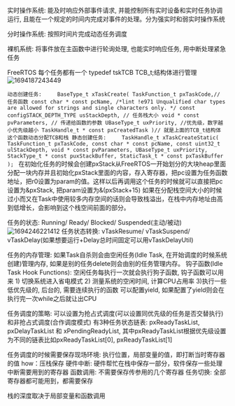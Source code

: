 实时操作系统: 能及时响应外部事件请求, 并能控制所有实时设备和实时任务协调运行, 且能在一个规定的时间内完成对事件的处理。分为强实时和弱实时操作系统

分时操作系统: 按照时间片完成动态任务调度

裸机系统: 将事件放在主函数中进行轮询处理, 也能实时响应任务, 用中断处理紧急任务

FreeRTOS 每个任务都有一个 typedef tskTCB TCB_t;结构体进行管理 
![1694187243449](https://github.com/Leavaway/csnotes/assets/86211987/e0a95a6c-79ed-4151-bf71-848de615a11d)

`动态创建任务:     BaseType_t xTaskCreate( TaskFunction_t pxTaskCode,// 任务函数
                            const char * const pcName, /*lint !e971 Unqualified char types are allowed for strings and single characters only. */
                            const configSTACK_DEPTH_TYPE usStackDepth, // 任务栈大小
                            void * const pvParameters, // 传递给函数的参数
                            UBaseType_t uxPriority, //优先级，数字越小优先级越小
                            TaskHandle_t * const pxCreatedTask )// 就是上面的TCB_t结构体
            这个函数动态分配TCB和栈
静态创建任务:     TaskHandle_t xTaskCreateStatic( TaskFunction_t pxTaskCode,
                                 const char * const pcName,
                                 const uint32_t ulStackDepth,
                                 void * const pvParameters,
                                 UBaseType_t uxPriority,
                                 StackType_t * const puxStackBuffer,
                                 StaticTask_t * const pxTaskBuffer );
`
在初始化任务的时候会创建pxStack从FreeRTOS一开始划分的大块heap里面分配一块内存并且初始化pxStack里面的内容，存入寄存器，把pc设置为任务函数地址，把r0设置为param的值。这样以后再调用这个任务的时候就可以直接把pc设置为&pxStack, 把param设置为&(pxStack+15)
如果在分配栈空间大小的时候过小而又在Task中使用较多内存空间的话则会导致栈溢出，在栈中内存地址由高到低增长，会影响到这个栈空间前面的部分。

任务的状态: Running/ Ready/ Blocked/ Suspended(主动/被动)
![1694246221412](https://github.com/Leavaway/csnotes/assets/86211987/398a4fd0-b5fa-454b-b76b-54178f7c44e3)
任务状态转换: vTaskResume/ vTaskSuspend/ vTaskDelay(如果想要运行+Delay总时间固定可以用vTaskDelayUtil)

任务的内存管理: 如果Task自杀则会由空闲任务(Idle Task, 在开始调度的时候系统创建)管理内存, 如果是别的任务delete则会由别的任务管理内存。
钩子函数(Idle Task Hook Functions): 空闲任务每执行一次就会执行狗子函数, 钩子函数可以用来 1) 切换系统进入省电模式 2) 测量系统的空闲时间, 计算CPU占用率 3)执行一些低优先级的, 后台的, 需要连续执行的函数
可以配置yield, 如果配置了yield则会在执行完一次while之后就让出CPU

任务调度的策略: 可以设置为抢占式调度(可以设置同优先级的任务是否交替执行)和非抢占式调度(合作调度模式)
有3种任务状态链表: pxReadyTaskList, pxDelayTaskList 和 xPendingReadyList, 其中pxReadyTaskList根据优先级设置为不同的链表比如pxReadyTaskList[0], pxReadyTaskList[1]

任务调度的时候需要保存现场环境: 执行位置，局部变量的值，即打断当时寄存器的值
how：压栈保存
硬件中断: 硬件帮忙在栈中保存一部分，软件保存一些处理中断需要用到的寄存器
函数调用: 不需要保存传参用的几个寄存器
任务切换: 全部寄存器都可能用到，都需要保存

栈的深度取决于局部变量和函数调用



